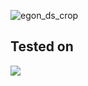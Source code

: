![egon_ds_crop](https://user-images.githubusercontent.com/95249974/199279020-5dbbc237-185f-432a-b087-2036a822c151.png)

## Tested on
<img src="https://img.shields.io/badge/Windows-0078D6?style=for-the-badge&logo=windows&logoColor=white" />
